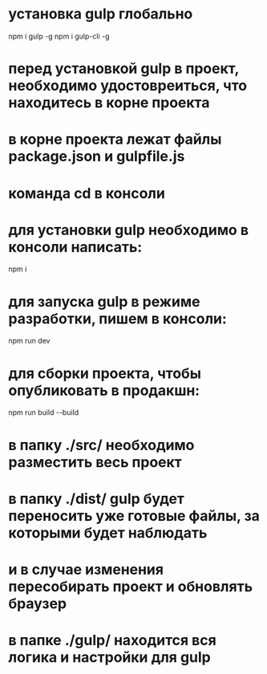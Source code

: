# установка gulp глобально
npm i gulp -g
npm i gulp-cli -g

# перед установкой gulp в проект, необходимо удостовреиться, что находитесь в корне проекта
# в корне проекта лежат файлы package.json и gulpfile.js
# команда cd в консоли

# для установки gulp необходимо в консоли написать:
npm i

# для запуска gulp в режиме разработки, пишем в консоли:
npm run dev

# для сборки проекта, чтобы опубликовать в продакшн:
npm run build --build

# в папку ./src/ необходимо разместить весь проект
# в папку ./dist/ gulp будет переносить уже готовые файлы, за которыми будет наблюдать
# и в случае изменения пересобирать проект и обновлять браузер
# в папке ./gulp/ находится вся логика и настройки для gulp